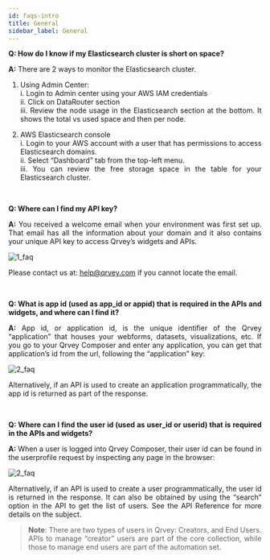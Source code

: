 ```yaml
---
id: faqs-intro
title: General
sidebar_label: General
---
```


<div style="text-align: justify">

**Q: How do I know if my Elasticsearch cluster is short on space?**

**A:** There are 2 ways to monitor the Elasticsearch cluster.
1. Using Admin Center: <br>
    i.  Login to Admin center using your AWS IAM credentials <br>
    ii. Click on DataRouter section <br>
    iii. Review the node usage in the  Elasticsearch section at the bottom. It shows the total vs used space and then per node. 

2. AWS Elasticsearch console <br>
    i. Login to your AWS account with a user that has permissions to access Elasticsearch domains. <br>
    ii. Select “Dashboard” tab from the top-left menu. <br>
    iii. You can review the free storage space in the table for your Elasticsearch cluster.

<br>

**Q: Where can I find my API key?**

**A:** You received a welcome email when your environment was first set up. That email has all the information about your domain and it also contains your unique API key to access Qrvey’s widgets and APIs.

![1_faq](https://s3.amazonaws.com/cdn.qrvey.com/documentation_assets/faqs/General/general_faq1.png)

Please contact us at: help@qrvey.com if you cannot locate the email. 

<br>

**Q: What is app id (used as app_id or appid) that is required in the APIs and widgets, and where can I find it?**

**A:** App id, or application id, is the unique identifier of the Qrvey “application” that houses your webforms, datasets, visualizations, etc. If you go to your Qrvey Composer and enter any application, you can get that application’s id from the url, following the “application” key:

![2_faq](https://s3.amazonaws.com/cdn.qrvey.com/documentation_assets/faqs/faq-appID.png#thumbnail)

Alternatively, if an API is used to create an application programmatically, the app id is returned as part of the response.

<br>

**Q: Where can I find the user id (used as user_id or userid) that is required in the APIs and widgets?**

**A:** When a user is logged into Qrvey Composer, their user id can be found in the userprofile request by inspecting any page in the browser:

![2_faq](https://s3.amazonaws.com/cdn.qrvey.com/documentation_assets/faqs/faq-userid.png#thumbnail)

Alternatively, if an API is used to create a user programmatically, the user id is returned in the response. It can also be obtained by using the “search” option in the API to get the list of users. See the API Reference for more details on the subject.

> **Note**: There are two types of users in Qrvey: Creators, and End Users. APIs to manage “creator” users are part of the core collection, while those to manage end users are part of the automation set.
